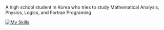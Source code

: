 A high school student in Korea who tries to study Mathematical Analysis, Physics, Logics, and Fortran Programing

[![My Skills](https://skillicons.dev/icons?i=haskell,fortran,latex)](https://skillicons.dev)
